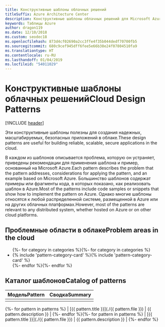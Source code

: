 ```yaml
---
title: Конструктивные шаблоны облачных решений
titleSuffix: Azure Architecture Center
description: Конструктивные шаблоны облачных решений для Microsoft Azure
keywords: Таблицы Azure
author: dragon119
ms.date: 12/10/2018
ms.custom: seodec18
ms.openlocfilehash: 873d4cf02690a2cc3ffe4f35b044dedf70700fb5
ms.sourcegitcommit: 680c9cef945dff6fee5e66b38e24f07804510fa9
ms.translationtype: HT
ms.contentlocale: ru-RU
ms.lasthandoff: 01/04/2019
ms.locfileid: "54011029"
---
```

# <a name="cloud-design-patterns"></a><span data-ttu-id="0a4ed-104">Конструктивные шаблоны облачных решений</span><span class="sxs-lookup"><span data-stu-id="0a4ed-104">Cloud Design Patterns</span></span>

[!INCLUDE [header](../../_includes/header.md)]

<span data-ttu-id="0a4ed-105">Эти конструктивные шаблоны полезны для создания надежных, масштабируемых, безопасных приложений в облаке.</span><span class="sxs-lookup"><span data-stu-id="0a4ed-105">These design patterns are useful for building reliable, scalable, secure applications in the cloud.</span></span>

<span data-ttu-id="0a4ed-106">В каждом из шаблонов описывается проблема, которую он устраняет, приведены рекомендации для применения шаблона и пример, основанный на Microsoft Azure.</span><span class="sxs-lookup"><span data-stu-id="0a4ed-106">Each pattern describes the problem that the pattern addresses, considerations for applying the pattern, and an example based on Microsoft Azure.</span></span> <span data-ttu-id="0a4ed-107">Большинство шаблонов содержат примеры или фрагменты кода, в которых показано, как реализовать шаблон в Azure.</span><span class="sxs-lookup"><span data-stu-id="0a4ed-107">Most of the patterns include code samples or snippets that show how to implement the pattern on Azure.</span></span> <span data-ttu-id="0a4ed-108">Однако многие шаблоны относятся к любой распределенной системе, размещенной в Azure или на других облачных платформах.</span><span class="sxs-lookup"><span data-stu-id="0a4ed-108">However, most of the patterns are relevant to any distributed system, whether hosted on Azure or on other cloud platforms.</span></span>

## <a name="problem-areas-in-the-cloud"></a><span data-ttu-id="0a4ed-109">Проблемные области в облаке</span><span class="sxs-lookup"><span data-stu-id="0a4ed-109">Problem areas in the cloud</span></span>

<!-- markdownlint-disable MD033 -->

<ul id="categories" class="panel">
<span data-ttu-id="0a4ed-110">{%- for category in categories %}</span><span class="sxs-lookup"><span data-stu-id="0a4ed-110">{%- for category in categories %}</span></span>
    <li>
    <span data-ttu-id="0a4ed-111">{% include 'pattern-category-card' %}</span><span class="sxs-lookup"><span data-stu-id="0a4ed-111">{% include 'pattern-category-card' %}</span></span>
    </li>
<span data-ttu-id="0a4ed-112">{%- endfor %}</span><span class="sxs-lookup"><span data-stu-id="0a4ed-112">{%- endfor %}</span></span>
</ul>

<!-- markdownlint-enable MD033 -->

## <a name="catalog-of-patterns"></a><span data-ttu-id="0a4ed-113">Каталог шаблонов</span><span class="sxs-lookup"><span data-stu-id="0a4ed-113">Catalog of patterns</span></span>

| <span data-ttu-id="0a4ed-114">Модель</span><span class="sxs-lookup"><span data-stu-id="0a4ed-114">Pattern</span></span> | <span data-ttu-id="0a4ed-115">Сводка</span><span class="sxs-lookup"><span data-stu-id="0a4ed-115">Summary</span></span> |
|---------|---------|
|         |         |

<span data-ttu-id="0a4ed-116">{%- for pattern in patterns %} | [{{ pattern.title }}](./{{ pattern.file }}) | {{ pattern.description }} | {%- endfor %}</span><span class="sxs-lookup"><span data-stu-id="0a4ed-116">{%- for pattern in patterns %} | [{{ pattern.title }}](./{{ pattern.file }}) | {{ pattern.description }} | {%- endfor %}</span></span>
